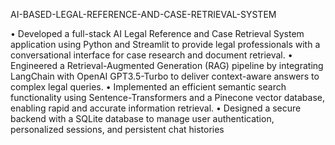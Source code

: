 AI-BASED-LEGAL-REFERENCE-AND-CASE-RETRIEVAL-SYSTEM


• Developed a full-stack AI Legal Reference and Case Retrieval System application using Python and Streamlit
to provide legal professionals with a conversational interface for case research and document retrieval.
• Engineered a Retrieval-Augmented Generation (RAG) pipeline by integrating LangChain with OpenAI GPT3.5-Turbo to deliver context-aware answers to complex legal queries.
• Implemented an efficient semantic search functionality using Sentence-Transformers and a Pinecone vector
database, enabling rapid and accurate information retrieval.
• Designed a secure backend with a SQLite database to manage user authentication, personalized sessions, and
persistent chat histories
